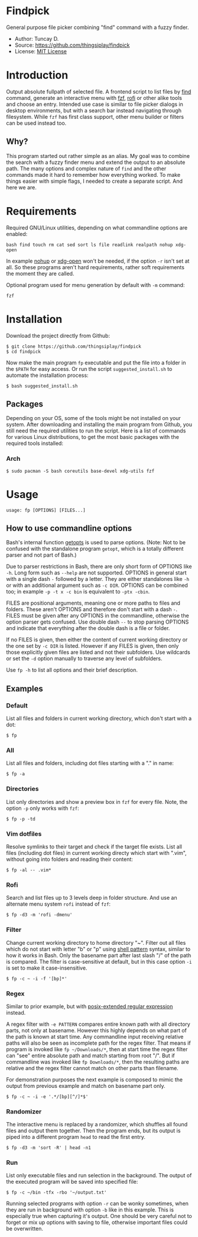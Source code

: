 # Findpick

General purpose file picker combining "find" command with a fuzzy finder.

- Author: Tuncay D.
- Source: https://github.com/thingsiplay/findpick
- License: [MIT License](LICENSE)

# Introduction

Output absolute fullpath of selected file. A frontend script to list files by
[find](https://www.man7.org/linux/man-pages/man1/find.1.html) command, generate
an interactive menu with [fzf](https://github.com/junegunn/fzf),
[rofi](https://github.com/davatorium/rofi) or other alike tools and choose an
entry. Intended use case is similar to file picker dialogs in desktop
environments, but with a search bar instead navigating through filesystem.
While `fzf` has first class support, other menu builder or filters can be used
instead too. 

## Why?

This program started out rather simple as an alias. My goal was to combine the
search with a fuzzy finder menu and extend the output to an absolute path. The
many options and complex nature of `find` and the other commands made it hard
to remember how everything worked. To make things easier with simple flags, I
needed to create a separate script. And here we are.

# Requirements

Required GNU/Linux utilities, depending on what commandline options are enabled:

```
bash find touch rm cat sed sort ls file readlink realpath nohup xdg-open
```

In example [nohup](https://www.man7.org/linux/man-pages/man1/nohup.1.html) or
[xdg-open](https://linux.die.net/man/1/xdg-open) won't be needed, if the option
`-r` isn't set at all. So these programs aren't hard requirements, rather soft
requirements the moment they are called.

Optional program used for menu generation by default with `-m` command:

```
fzf
```

# Installation

Download the project directly from Github:

```
$ git clone https://github.com/thingsiplay/findpick
$ cd findpick
```
    
Now make the main program `fp` executable and put the file into a folder in the
`$PATH` for easy access. Or run the script `suggested_install.sh` to automate
the installation process:

```
$ bash suggested_install.sh
```

## Packages

Depending on your OS, some of the tools might be not installed on your system.
After downloading and installing the main program from Github, you still need
the required utilities to run the script. Here is a list of commands for
various Linux distributions, to get the most basic packages with the required
tools installed:

### Arch

```
$ sudo pacman -S bash coreutils base-devel xdg-utils fzf
```

# Usage
  
```
usage: fp [OPTIONS] [FILES...]
```

## How to use commandline options

Bash's internal function
[getopts](https://www.gnu.org/savannah-checkouts/gnu/bash/manual/html_node/Bourne-Shell-Builtins.html#index-getopts)
is used to parse options. (Note: Not to be confused with the standalone program
`getopt`, which is a totally different parser and not part of Bash.)

Due to parser restrictions in Bash, there are only short form of OPTIONS like
`-h`. Long form such as `--help` are not supported. OPTIONS in general start
with a single dash `-` followed by a letter. They are either standalones like
`-h` or with an additional argument such as `-c DIR`. OPTIONS can be combined
too; in example `-p -t x -c bin` is equivalent to `-ptx -cbin`.

FILES are positional arguments, meaning one or more paths to files and folders.
These aren't OPTIONS and therefore don't start with a dash `-`. FILES must be
given after any OPTIONS in the commandline, otherwise the option parser gets
confused. Use double dash `--` to stop parsing OPTIONS and indicate that
everything after the double dash is a file or folder.

If no FILES is given, then either the content of current working directory or
the one set by `-c DIR` is listed. However if any FILES is given, then only
those explicitly given files are listed and not their subfolders. Use wildcards
or set the `-d` option manually to traverse any level of subfolders.

Use `fp -h` to list all options and their brief description.

## Examples

### Default

List all files and folders in current working directory, which don't start with
a dot:

```
$ fp
```

### All

List all files and folders, including dot files starting with a "." in name:

```
$ fp -a
```

### Directories

List only directories and show a preview box in `fzf` for every file. Note, the
option `-p` only works with `fzf`:

```
$ fp -p -td
```

### Vim dotfiles

Resolve symlinks to their target and check if the target file exists. List all
files (including dot files) in current working directy which start with ".vim",
without going into folders and reading their content:

```
$ fp -al -- .vim*
```
    
### Rofi
    
Search and list files up to 3 levels deep in folder structure. And use an
alternate menu system `rofi` instead of `fzf`:

```
$ fp -d3 -m 'rofi -dmenu' 
```

### Filter

Change current working directory to home directory "~". Filter out all files
which do not start with letter "b" or "p" using [shell
pattern](https://www.gnu.org/software/findutils/manual/html_node/find_html/Shell-Pattern-Matching.html)
syntax, similar to how it works in Bash. Only the basename part after last
slash "/" of the path is compared. The filter is case-sensitive at default, but
in this case option `-i` is set to make it case-insensitive.

```
$ fp -c ~ -i -f '[bp]*'
```

### Regex

Similar to prior example, but with [posix-extended regular
expression](https://www.gnu.org/software/findutils/manual/html_node/find_html/posix_002dextended-regular-expression-syntax.html)
instead.

A regex filter with `-e PATTERN` compares entire known path with all directory
parts, not only at basename. However this highly depends on what part of the
path is known at start time. Any commandline input receiving relative paths
will also be seen as incomplete path for the regex filter. That means if
program is invoked like `fp ~/Downloads/*`, then at start time the regex filter
can "see" entire absolute path and match starting from root "/". But if
commandline was invoked like `fp Downloads/*`, then the resulting paths are
relative and the regex filter cannot match on other parts than filename.

For demonstration purposes the next example is composed to mimic the output
from previous example and match on basename part only.

```
$ fp -c ~ -i -e '.*/[bp][^/]*$'
```

### Randomizer

The interactive menu is replaced by a randomizer, which shuffles all found
files and output them together. Then the program ends, but its output is piped
into a different program `head` to read the first entry.

```
$ fp -d3 -m 'sort -R' | head -n1
```

### Run

List only executable files and run selection in the background. The output of
the executed program will be saved into specified file:

```
$ fp -c ~/bin -tfx -rbo '~/output.txt'
```

Running selected programs with option `-r` can be wonky sometimes, when they
are run in background with option `-b` like in this example. This is especially
true when capturing it's output. One should be very careful not to forget or
mix up options with saving to file, otherwise important files could be
overwritten.
